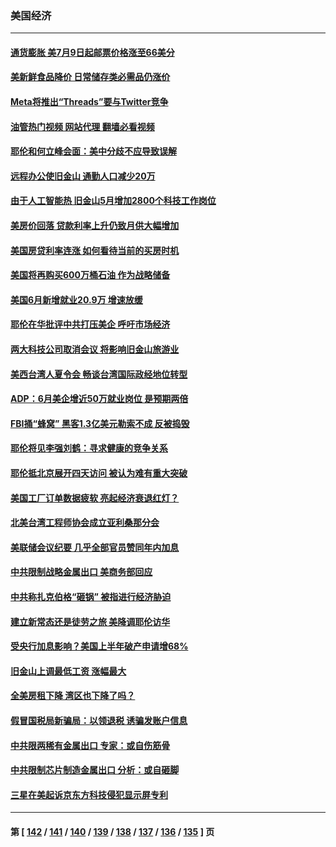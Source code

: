 ### 美国经济
---
#### [通货膨胀 美7月9日起邮票价格涨至66美分](../../pages/ncid1078158/n14030863.md?07091645) 
#### [美新鲜食品降价 日常储存类必需品仍涨价](../../pages/ncid1078158/n14030780.md?07091645) 
#### [Meta将推出“Threads”要与Twitter竞争](../../pages/ncid1078158/n14030824.md?07091645) 
#### [油管热门视频 网站代理 翻墙必看视频](http://138.2.39.72:81/youtube.html?epic-marker?07091645)
#### [耶伦和何立峰会面：美中分歧不应导致误解](../../pages/ncid1078158/n14030774.md?07091645) 
#### [远程办公使旧金山 通勤人口减少20万](../../pages/ncid1078158/n14030694.md?07091645) 
#### [由于人工智能热 旧金山5月增加2800个科技工作岗位](../../pages/ncid1078158/n14030633.md?07091645) 
#### [美房价回落 贷款利率上升仍致月供大幅增加](../../pages/ncid1078158/n14030451.md?07091645) 
#### [美国房贷利率连涨 如何看待当前的买房时机](../../pages/ncid1078158/n14030488.md?07091645) 
#### [美国将再购买600万桶石油 作为战略储备](../../pages/ncid1078158/n14030446.md?07091645) 
#### [美国6月新增就业20.9万 增速放缓](../../pages/ncid1078158/n14030369.md?07091645) 
#### [耶伦在华批评中共打压美企 呼吁市场经济](../../pages/ncid1078158/n14030273.md?07091645) 
#### [两大科技公司取消会议 将影响旧金山旅游业](../../pages/ncid1078158/n14030090.md?07091645) 
#### [美西台湾人夏令会 畅谈台湾国际政经地位转型](../../pages/ncid1078158/n14029865.md?07091645) 
#### [ADP：6月美企增近50万就业岗位 是预期两倍](../../pages/ncid1078158/n14029715.md?07091645) 
#### [FBI捅“蜂窝” 黑客1.3亿美元勒索不成 反被捣毁](../../pages/ncid1078158/n14029762.md?07091645) 
#### [耶伦将见李强刘鹤：寻求健康的竞争关系](../../pages/ncid1078158/n14029757.md?07091645) 
#### [耶伦抵北京展开四天访问 被认为难有重大突破](../../pages/ncid1078158/n14029596.md?07091645) 
#### [美国工厂订单数据疲软 亮起经济衰退红灯？](../../pages/ncid1078158/n14029437.md?07091645) 
#### [北美台湾工程师协会成立亚利桑那分会](../../pages/ncid1078158/n14029124.md?07091645) 
#### [美联储会议纪要 几乎全部官员赞同年内加息](../../pages/ncid1078158/n14029083.md?07091645) 
#### [中共限制战略金属出口 美商务部回应](../../pages/ncid1078158/n14029071.md?07091645) 
#### [中共称扎克伯格“砸锅” 被指进行经济胁迫](../../pages/ncid1078158/n14028986.md?07091645) 
#### [建立新常态还是徒劳之旅 美降调耶伦访华](../../pages/ncid1078158/n14028848.md?07091645) 
#### [受央行加息影响？美国上半年破产申请增68%](../../pages/ncid1078158/n14028719.md?07091645) 
#### [旧金山上调最低工资 涨幅最大](../../pages/ncid1078158/n14028575.md?07091645) 
#### [全美房租下降 湾区也下降了吗？](../../pages/ncid1078158/n14028573.md?07091645) 
#### [假冒国税局新骗局：以领退税 诱骗发账户信息](../../pages/ncid1078158/n14028531.md?07091645) 
#### [中共限两稀有金属出口 专家：或自伤筋骨](../../pages/ncid1078158/n14028207.md?07091645) 
#### [中共限制芯片制造金属出口 分析：或自砸脚](../../pages/ncid1078158/n14027664.md?07091645) 
#### [三星在美起诉京东方科技侵犯显示屏专利](../../pages/ncid1078158/n14027631.md?07091645) 

---
#### 第 [ [142](./142.md?07091645) / [141](./141.md?07091645) / [140](./140.md?07091645) / [139](./139.md?07091645) / [138](./138.md?07091645) / [137](./137.md?07091645) / [136](./136.md?07091645) / [135](./135.md?07091645) ] 页
